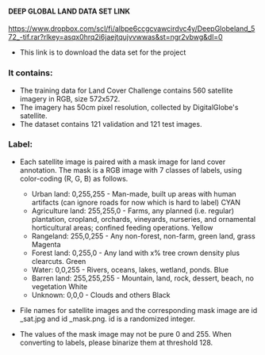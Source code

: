 
#### DEEP GLOBAL LAND DATA SET LINK
https://www.dropbox.com/scl/fi/albpe6ccgcvawcirdvc4y/DeepGlobeland_572_-tif.rar?rlkey=asqx0hrq2i6jaejtqujvvwwas&st=ngr2vbwg&dl=0

- This link is to download the data set for the project

### It contains:
  - The training data for Land Cover Challenge contains 560 satellite imagery in RGB, size 572x572.
- The imagery has 50cm pixel resolution, collected by DigitalGlobe's satellite.
- The dataset contains 121 validation and 121 test images.

### Label:
- Each satellite image is paired with a mask image for land cover annotation. The mask is a RGB image with 7 classes of labels, using color-coding (R, G, B) as follows.

    - Urban land: 0,255,255 - Man-made, built up areas with human artifacts (can ignore roads for now which is hard to label) CYAN
    - Agriculture land: 255,255,0 - Farms, any planned (i.e. regular) plantation, cropland, orchards, vineyards, nurseries, and ornamental horticultural areas; confined feeding operations. Yellow
    - Rangeland: 255,0,255 - Any non-forest, non-farm, green land, grass   Magenta
    - Forest land: 0,255,0 - Any land with x% tree crown density plus clearcuts.   Green
    - Water: 0,0,255 - Rivers, oceans, lakes, wetland, ponds.      Blue
    - Barren land: 255,255,255 - Mountain, land, rock, dessert, beach, no vegetation    White
    - Unknown: 0,0,0 - Clouds and others       Black
- File names for satellite images and the corresponding mask image are id _sat.jpg and id _mask.png. id is a randomized integer.
- The values of the mask image may not be pure 0 and 255. When converting to labels, please binarize them at threshold 128.
  
  
